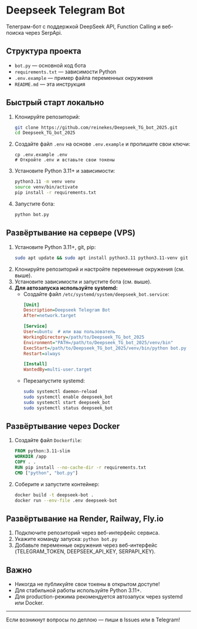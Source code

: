 # Deepseek Telegram Bot

Телеграм-бот с поддержкой DeepSeek API, Function Calling и веб-поиска через SerpApi.

## Структура проекта

- `bot.py` — основной код бота
- `requirements.txt` — зависимости Python
- `.env.example` — пример файла переменных окружения
- `README.md` — эта инструкция

## Быстрый старт локально

1. Клонируйте репозиторий:
   ```sh
   git clone https://github.com/reinekes/Deepseek_TG_bot_2025.git
   cd Deepseek_TG_bot_2025
   ```
2. Создайте файл `.env` на основе `.env.example` и пропишите свои ключи:
   ```
   cp .env.example .env
   # Откройте .env и вставьте свои токены
   ```
3. Установите Python 3.11+ и зависимости:
   ```sh
   python3.11 -m venv venv
   source venv/bin/activate
   pip install -r requirements.txt
   ```
4. Запустите бота:
   ```sh
   python bot.py
   ```

## Развёртывание на сервере (VPS)

1. Установите Python 3.11+, git, pip:
   ```sh
   sudo apt update && sudo apt install python3.11 python3.11-venv git
   ```
2. Клонируйте репозиторий и настройте переменные окружения (см. выше).
3. Установите зависимости и запустите бота (см. выше).
4. **Для автозапуска используйте systemd:**
   - Создайте файл `/etc/systemd/system/deepseek_bot.service`:
     ```ini
     [Unit]
     Description=Deepseek Telegram Bot
     After=network.target

     [Service]
     User=ubuntu  # или ваш пользователь
     WorkingDirectory=/path/to/Deepseek_TG_bot_2025
     Environment="PATH=/path/to/Deepseek_TG_bot_2025/venv/bin"
     ExecStart=/path/to/Deepseek_TG_bot_2025/venv/bin/python bot.py
     Restart=always

     [Install]
     WantedBy=multi-user.target
     ```
   - Перезапустите systemd:
     ```sh
     sudo systemctl daemon-reload
     sudo systemctl enable deepseek_bot
     sudo systemctl start deepseek_bot
     sudo systemctl status deepseek_bot
     ```

## Развёртывание через Docker

1. Создайте файл `Dockerfile`:
   ```Dockerfile
   FROM python:3.11-slim
   WORKDIR /app
   COPY . .
   RUN pip install --no-cache-dir -r requirements.txt
   CMD ["python", "bot.py"]
   ```
2. Соберите и запустите контейнер:
   ```sh
   docker build -t deepseek-bot .
   docker run --env-file .env deepseek-bot
   ```

## Развёртывание на Render, Railway, Fly.io

1. Подключите репозиторий через веб-интерфейс сервиса.
2. Укажите команду запуска: `python bot.py`
3. Добавьте переменные окружения через веб-интерфейс (TELEGRAM_TOKEN, DEEPSEEK_API_KEY, SERPAPI_KEY).

## Важно
- Никогда не публикуйте свои токены в открытом доступе!
- Для стабильной работы используйте Python 3.11+.
- Для production-режима рекомендуется автозапуск через systemd или Docker.

---

Если возникнут вопросы по деплою — пиши в Issues или в Telegram! 